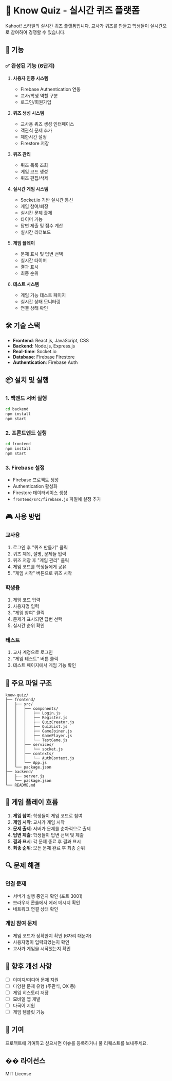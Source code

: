 # 🎯 Know Quiz - 실시간 퀴즈 플랫폼

Kahoot! 스타일의 실시간 퀴즈 플랫폼입니다. 교사가 퀴즈를 만들고 학생들이 실시간으로 참여하여 경쟁할 수 있습니다.

## 🚀 기능

### ✅ 완성된 기능 (6단계)

1. **사용자 인증 시스템**
   - Firebase Authentication 연동
   - 교사/학생 역할 구분
   - 로그인/회원가입

2. **퀴즈 생성 시스템**
   - 교사용 퀴즈 생성 인터페이스
   - 객관식 문제 추가
   - 제한시간 설정
   - Firestore 저장

3. **퀴즈 관리**
   - 퀴즈 목록 조회
   - 게임 코드 생성
   - 퀴즈 편집/삭제

4. **실시간 게임 시스템**
   - Socket.io 기반 실시간 통신
   - 게임 참여/퇴장
   - 실시간 문제 출제
   - 타이머 기능
   - 답변 제출 및 점수 계산
   - 실시간 리더보드

5. **게임 플레이**
   - 문제 표시 및 답변 선택
   - 실시간 타이머
   - 결과 표시
   - 최종 순위

6. **테스트 시스템**
   - 게임 기능 테스트 페이지
   - 실시간 상태 모니터링
   - 연결 상태 확인

## 🛠 기술 스택

- **Frontend**: React.js, JavaScript, CSS
- **Backend**: Node.js, Express.js
- **Real-time**: Socket.io
- **Database**: Firebase Firestore
- **Authentication**: Firebase Auth

## 📦 설치 및 실행

### 1. 백엔드 서버 실행
```bash
cd backend
npm install
npm start
```

### 2. 프론트엔드 실행
```bash
cd frontend
npm install
npm start
```

### 3. Firebase 설정
- Firebase 프로젝트 생성
- Authentication 활성화
- Firestore 데이터베이스 생성
- `frontend/src/firebase.js` 파일에 설정 추가

## 🎮 사용 방법

### 교사용
1. 로그인 후 "퀴즈 만들기" 클릭
2. 퀴즈 제목, 설명, 문제들 입력
3. 퀴즈 저장 후 "게임 관리" 클릭
4. 게임 코드를 학생들에게 공유
5. "게임 시작" 버튼으로 퀴즈 시작

### 학생용
1. 게임 코드 입력
2. 사용자명 입력
3. "게임 참여" 클릭
4. 문제가 표시되면 답변 선택
5. 실시간 순위 확인

### 테스트
1. 교사 계정으로 로그인
2. "게임 테스트" 버튼 클릭
3. 테스트 페이지에서 게임 기능 확인

## 🔧 주요 파일 구조

```
know-quiz/
├── frontend/
│   ├── src/
│   │   ├── components/
│   │   │   ├── Login.js
│   │   │   ├── Register.js
│   │   │   ├── QuizCreator.js
│   │   │   ├── QuizList.js
│   │   │   ├── GameJoiner.js
│   │   │   ├── GamePlayer.js
│   │   │   └── TestGame.js
│   │   ├── services/
│   │   │   └── socket.js
│   │   ├── contexts/
│   │   │   └── AuthContext.js
│   │   └── App.js
│   └── package.json
├── backend/
│   ├── server.js
│   └── package.json
└── README.md
```

## 🎯 게임 플레이 흐름

1. **게임 참여**: 학생들이 게임 코드로 참여
2. **게임 시작**: 교사가 게임 시작
3. **문제 출제**: 서버가 문제를 순차적으로 출제
4. **답변 제출**: 학생들이 답변 선택 및 제출
5. **결과 표시**: 각 문제 종료 후 결과 표시
6. **최종 순위**: 모든 문제 완료 후 최종 순위

## 🔍 문제 해결

### 연결 문제
- 서버가 실행 중인지 확인 (포트 3001)
- 브라우저 콘솔에서 에러 메시지 확인
- 네트워크 연결 상태 확인

### 게임 참여 문제
- 게임 코드가 정확한지 확인 (6자리 대문자)
- 사용자명이 입력되었는지 확인
- 교사가 게임을 시작했는지 확인

## 📝 향후 개선 사항

- [ ] 이미지/미디어 문제 지원
- [ ] 다양한 문제 유형 (주관식, OX 등)
- [ ] 게임 히스토리 저장
- [ ] 모바일 앱 개발
- [ ] 다국어 지원
- [ ] 게임 템플릿 기능

## 🤝 기여

프로젝트에 기여하고 싶으시면 이슈를 등록하거나 풀 리퀘스트를 보내주세요.

## �� 라이선스

MIT License